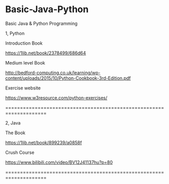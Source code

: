 # Basic-Java-Python
Basic Java &amp; Python Programming 

1, Python

Introduction Book 

https://1lib.net/book/2378499/686d64

Medium level Book 

http://bedford-computing.co.uk/learning/wp-content/uploads/2015/10/Python-Cookbook-3rd-Edition.pdf

Exercise website 

https://www.w3resource.com/python-exercises/

====================================================================

2, Java 

The Book 

https://1lib.net/book/899239/a0858f

Crush Course

https://www.bilibili.com/video/BV12J41137hu?p=80

====================================================================

